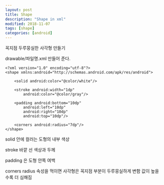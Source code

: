 ```yaml
---
layout: post
title: Shape
description: "Shape in xml"
modified: 2018-11-07
tags: [shape]
categories: [android]
---
```


꼭지점 두루뭉실한 사각형 만들기

drawable/파일명.xml 만들어 준다.

```
<?xml version="1.0" encoding="utf-8"?>
<shape xmlns:android="http://schemas.android.com/apk/res/android">

    <solid android:color="@color/white"/>

    <stroke android:width="1dp"
        android:color="@color/gray"/>

    <padding android:bottom="10dp"
        android:left="10dp"
        android:right="10dp"
        android:top="10dp"/>

    <corners android:radius="7dp"/>
</shape>
```

solid 안에 컬러는 도형의 내부 색상 

stroke 바깥 선 색상과 두께

padding 은 도형 안쪽 여백 

corners radius 속성을 먹이면 사각형은 꼭지점 부분이 두루뭉실하게 변함 값이 높을수록 더 심해짐